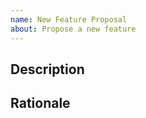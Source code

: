 ```yaml
---
name: New Feature Proposal
about: Propose a new feature
---
```


## Description






## Rationale


